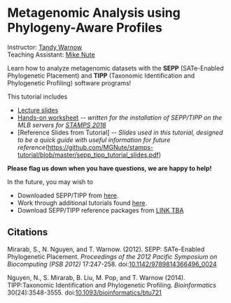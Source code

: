 Metagenomic Analysis using Phylogeny-Aware Profiles
===================================================

Instructor: [Tandy Warnow](http://tandy.cs.illinois.edu)  
Teaching Assistant: [Mike Nute](http://publish.illinois.edu/michaelnute/)   

Learn how to analyze metagenomic datasets with the **SEPP** (SATe-Enabled Phylogenetic Placement) and **TIPP** (Taxonomic Identification and Phylogenetic Profiling) software programs!

This tutorial includes
+ [Lecture slides](http://tandy.cs.illinois.edu/stamps-warnow.pdf)
+ [Hands-on worksheet](tutorial.md) *-- written for the installation of SEPP/TIPP on the MLB servers for [STAMPS 2018](https://github.com/mblstamps/stamps2018/wiki#workshop-instructors-and-lecturers)*
+ [Reference Slides from Tutorial] *-- Slides used in this tutorial, designed to be a quick guide with useful information for future reference*(https://github.com/MGNute/stamps-tutorial/blob/master/sepp_tipp_tutorial_slides.pdf)

**Please flag us down when you have questions, we are happy to help!**

In the future, you may wish to
+ Downloaded SEPP/TIPP from [here](https://github.com/smirarab/sepp).
+ Work through additional tutorials found [here](https://github.com/smirarab/sepp/tree/master/tutorial).
+ Download SEPP/TIPP reference packages from [LINK TBA]()

Citations
---------
Mirarab, S., N. Nguyen, and T. Warnow. (2012). SEPP: SATe-Enabled Phylogenetic Placement. *Proceedings of the 2012 Pacific Symposium on Biocomputing (PSB 2012)* 17:247-258. doi:[10.1142/9789814366496_0024](http://www.worldscientific.com/doi/abs/10.1142/9789814366496_0024)

Nguyen, N., S. Mirarab, B. Liu, M. Pop, and T. Warnow (2014). TIPP:Taxonomic Identification and Phylogenetic Profiling. *Bioinformatics* 30(24):3548-3555. doi:[10.1093/bioinformatics/btu721](https://academic.oup.com/bioinformatics/article-lookup/doi/10.1093/bioinformatics/btu721)
